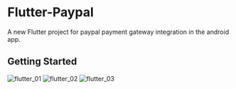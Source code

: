 # Flutter-Paypal

A new Flutter project for paypal payment gateway integration in the android app.

## Getting Started

![flutter_01](https://user-images.githubusercontent.com/49837673/89616932-dcdf1680-d8a6-11ea-8e8f-3f872fb8b1c8.png)
![flutter_02](https://user-images.githubusercontent.com/49837673/89616913-d6509f00-d8a6-11ea-9e04-f62a0cf7a0b4.png)
![flutter_03](https://user-images.githubusercontent.com/49837673/89616925-d9e42600-d8a6-11ea-980f-337bea78cad6.png)




